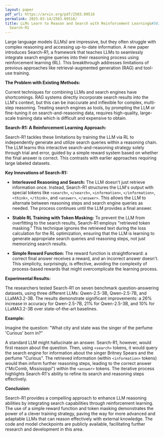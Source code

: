 ```yaml
---
layout: paper
pdf_url: https://arxiv.org/pdf/2503.09516
permalink: 2025-03-14/2503.09516/
title: LLMs Learn to Reason and Search with Reinforcement Learning&#58; Introducing
  Search-R1
---
```




Large language models (LLMs) are impressive, but they often struggle with complex reasoning and accessing up-to-date information.  A new paper introduces Search-R1, a framework that teaches LLMs to seamlessly integrate search engine queries into their reasoning process using reinforcement learning (RL).  This breakthrough addresses limitations of previous approaches like retrieval-augmented generation (RAG) and tool-use training.

**The Problem with Existing Methods:**

Current techniques for combining LLMs and search engines have shortcomings.  RAG systems directly incorporate search results into the LLM's context, but this can be inaccurate and inflexible for complex, multi-step reasoning.  Treating search engines as tools, by prompting the LLM or fine-tuning it on search-and-reasoning data, requires high-quality, large-scale training data which is difficult and expensive to obtain.

**Search-R1: A Reinforcement Learning Approach:**

Search-R1 tackles these limitations by training the LLM via RL to independently generate and utilize search queries within a reasoning chain.  The LLM learns this interactive search-and-reasoning strategy solely through trial and error, guided by a simple reward system based on whether the final answer is correct.  This contrasts with earlier approaches requiring large labeled datasets.

**Key Innovations of Search-R1:**

* **Interleaved Reasoning and Search:** The LLM doesn't just retrieve information once. Instead, Search-R1 structures the LLM's output with special tokens like `<search>`, `</search>`, `<information>`, `</information>`, `<think>`, `</think>`, and `<answer>`, `</answer>`. This allows the LLM to alternate between reasoning steps and search engine queries as needed.  The process continues until the LLM provides a final answer.

* **Stable RL Training with Token Masking:**  To prevent the LLM from overfitting to the search results, Search-R1 employs "retrieved token masking." This technique ignores the retrieved text during the loss calculation for the RL optimization, ensuring that the LLM is learning to generate appropriate search queries and reasoning steps, not just memorizing search results.

* **Simple Reward Function:** The reward function is straightforward: a correct final answer receives a reward, and an incorrect answer doesn't. This simplicity, surprisingly, is effective, avoiding the complexity of process-based rewards that might overcomplicate the learning process.

**Experimental Results:**

The researchers tested Search-R1 on seven benchmark question-answering datasets, using three different LLMs: Qwen-2.5-3B, Qwen-2.5-7B, and LLaMA3.2-3B. The results demonstrate significant improvements: a 26% increase in accuracy for Qwen-2.5-7B, 21% for Qwen-2.5-3B, and 10% for LLaMA3.2-3B over state-of-the-art baselines.

**Example:**

Imagine the question: "What city and state was the singer of the perfume 'Curious' born in?"

A standard LLM might hallucinate an answer.  Search-R1, however, would first reason about the question. Then, using `<search>` tokens, it would query the search engine for information about the singer Britney Spears and the perfume "Curious". The retrieved information (within `<information>` tokens) would then inform further reasoning steps, leading to the correct answer ("McComb, Mississippi") within the `<answer>` tokens.  The iterative process highlights Search-R1's ability to refine its search and reasoning steps effectively.

**Conclusion:**

Search-R1 provides a compelling approach to enhance LLM reasoning abilities by integrating search capabilities through reinforcement learning. The use of a simple reward function and token masking demonstrates the power of a clever training strategy, paving the way for more advanced and adaptable LLMs that can reason effectively with external knowledge. The code and model checkpoints are publicly available, facilitating further research and development in this area.